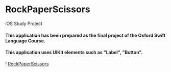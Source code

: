 # RockPaperScissors
iOS Study Project

#### This application has been prepared as the final project of the Oxford Swift Language Course.

#### This application uses UIKit elements such as "Label", "Button".

!
[RockPaperScissors](https://github.com/konoin/RockPaperScissors/blob/main/IMG_0174.PNG)

